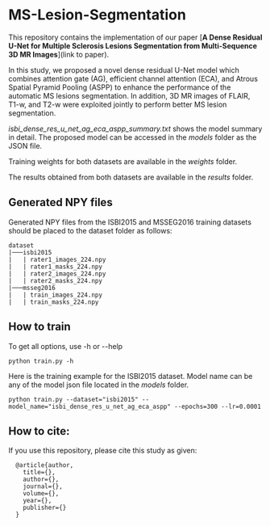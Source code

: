 # MS-Lesion-Segmentation

This repository contains the implementation of our paper [__A Dense Residual U-Net for Multiple Sclerosis Lesions Segmentation from Multi-Sequence 3D MR Images__](link to paper).

In this study, we proposed a novel dense residual U-Net model which combines attention gate (AG), efficient channel attention (ECA), and Atrous Spatial Pyramid Pooling (ASPP) to enhance the performance of the automatic MS lesions segmentation. In addition, 3D MR images of FLAIR, T1-w, and T2-w were exploited jointly to perform better MS lesion segmentation.

_isbi_dense_res_u_net_ag_eca_aspp_summary.txt_ shows the model summary in detail.  The proposed model can be accessed in the _models_ folder as the JSON file.

Training weights for both datasets are available in the _weights_ folder.

The results obtained from both datasets are available in the _results_ folder.

## Generated NPY files
Generated NPY files from the ISBI2015 and MSSEG2016 training datasets should be placed to the dataset folder as follows:
```
dataset
|───isbi2015
|   | rater1_images_224.npy
|   | rater1_masks_224.npy
|   | rater2_images_224.npy
|   | rater2_masks_224.npy
|───msseg2016
|   | train_images_224.npy
|   | train_masks_224.npy
```
## How to train
To get all options, use -h or --help
```
python train.py -h
```
Here is the training example for the ISBI2015 dataset. Model name can be any of the model json file located in the _models_ folder.
```
python train.py --dataset="isbi2015" --model_name="isbi_dense_res_u_net_ag_eca_aspp" --epochs=300 --lr=0.0001
```

## How to cite:
If you use this repository, please cite this study as given:
```
  @article{author,
    title={},
    author={},
    journal={},
    volume={},
    year={},
    publisher={}
  }
```
